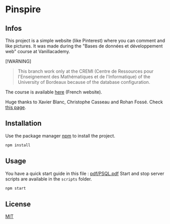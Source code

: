 # Pinspire

## Infos

This project is a simple website (like Pinterest) where you can comment and like pictures. It was made during the "Bases de données et développement web" course at Vanillacademy.

[!WARNING]
> This branch work only at the CREMI (Centre de Ressources pour l'Enseignement des Mathématiques et de l'Informatique) of the University of Bordeaux because of the database configuration.

The course is available [here](https://vanillacademy.com/) (French website).

Huge thanks to Xavier Blanc, Christophe Casseau and Rohan Fossé. Check [this page](https://vanillacademy.com/auteurs).

## Installation

Use the package manager [npm](https://www.npmjs.com/) to install the project.

```bash
npm install
```

## Usage

You have a quick start guide in this file : [pdf/PSQL.pdf](pdf/PSQL.pdf)
Start and stop server scripts are available in the `scripts` folder.

```bash
npm start
```

## License

[MIT](https://choosealicense.com/licenses/mit/)
